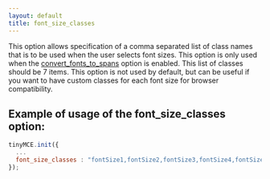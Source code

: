 ```yaml
---
layout: default
title: font_size_classes
---
```


This option allows specification of a comma separated list of class names that is to be used when the user selects font sizes. This option is only used when the [convert_fonts_to_spans](https://www.tiny.cloud/docs-3x/reference/configuration/Configuration3x@convert_fonts_to_spans/) option is enabled. This list of classes should be 7 items. This option is not used by default, but can be useful if you want to have custom classes for each font size for browser compatibility.

## Example of usage of the font_size_classes option:

```js
tinyMCE.init({
  ...
  font_size_classes : "fontSize1,fontSize2,fontSize3,fontSize4,fontSize5,fontSize6,fontSize7"
});
```
